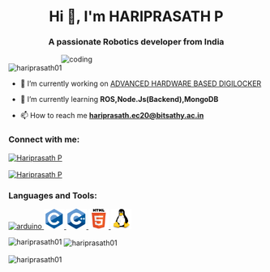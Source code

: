 <h1 align="center">Hi 👋, I'm HARIPRASATH P</h1>
<h3 align="center">A passionate Robotics developer from India</h3>
<img align="right" alt="coding" width="400" src="https://www.technogeeks.in/tech_uploads/2018/06/programmer.gif">
<p align="left"> <img src="https://komarev.com/ghpvc/?username=hariprasath01&label=Profile%20views&color=0e75b6&style=flat" alt="hariprasath01" /> </p>

- 🔭 I’m currently working on [ADVANCED HARDWARE BASED DIGILOCKER](https://www.electronicwings.com/users/HARIPRASATHP/profile)

- 🌱 I’m currently learning **ROS,Node.Js(Backend),MongoDB**

- 📫 How to reach me **hariprasath.ec20@bitsathy.ac.in**

<h3 align="left">Connect with me:</h3>
<p align="left">
<a href="https://linkedin.com/in/www.linkedin.com/in/hariprasath-p-19261a206" target="blank"><img align="center" src="https://raw.githubusercontent.com/rahuldkjain/github-profile-readme-generator/master/src/images/icons/Social/linked-in-alt.svg" alt="Hariprasath P" height="30" width="40" /></a>

<a href="https://www.leetcode.com/https://leetcode.com/hariprasath_1/" target="blank"><img align="center" src="https://raw.githubusercontent.com/rahuldkjain/github-profile-readme-generator/master/src/images/icons/Social/leet-code.svg" alt="Hariprasath P" height="30" width="40" /></a>
</p>

<h3 align="left">Languages and Tools:</h3>
<p align="left"> <a href="https://www.arduino.cc/" target="_blank" rel="noreferrer"> <img src="https://cdn.worldvectorlogo.com/logos/arduino-1.svg" alt="arduino" width="40" height="40"/> </a> <a href="https://www.cprogramming.com/" target="_blank" rel="noreferrer"> <img src="https://raw.githubusercontent.com/devicons/devicon/master/icons/c/c-original.svg" alt="c" width="40" height="40"/> </a> <a href="https://www.w3schools.com/cpp/" target="_blank" rel="noreferrer"> <img src="https://raw.githubusercontent.com/devicons/devicon/master/icons/cplusplus/cplusplus-original.svg" alt="cplusplus" width="40" height="40"/> </a> <a href="https://www.w3.org/html/" target="_blank" rel="noreferrer"> <img src="https://raw.githubusercontent.com/devicons/devicon/master/icons/html5/html5-original-wordmark.svg" alt="html5" width="40" height="40"/> </a> <a href="https://www.linux.org/" target="_blank" rel="noreferrer"> <img src="https://raw.githubusercontent.com/devicons/devicon/master/icons/linux/linux-original.svg" alt="linux" width="40" height="40"/> </a> </p>

<p><img align="left" src="https://github-readme-stats.vercel.app/api/top-langs?username=hariprasath01&show_icons=true&locale=en&layout=compact" alt="hariprasath01" /></p>

<p>&nbsp;<img align="center" src="https://github-readme-stats.vercel.app/api?username=hariprasath01&show_icons=true&locale=en" alt="hariprasath01" /></p>

<p><img align="center" src="https://github-readme-streak-stats.herokuapp.com/?user=hariprasath01&" alt="hariprasath01" /></p>
 
